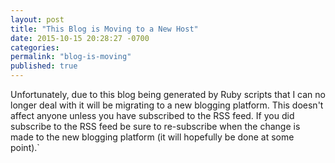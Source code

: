 ```yaml
---
layout: post
title: "This Blog is Moving to a New Host"
date: 2015-10-15 20:28:27 -0700
categories:
permalink: "blog-is-moving"
published: true
---
```


Unfortunately, due to this blog being generated by Ruby scripts that I can no longer deal with it will be migrating to a new blogging platform. This doesn't affect anyone unless you have subscribed to the RSS feed. If you did subscribe to the RSS feed be sure to re-subscribe when the change is made to the new blogging platform (it will hopefully be done at some point).`
